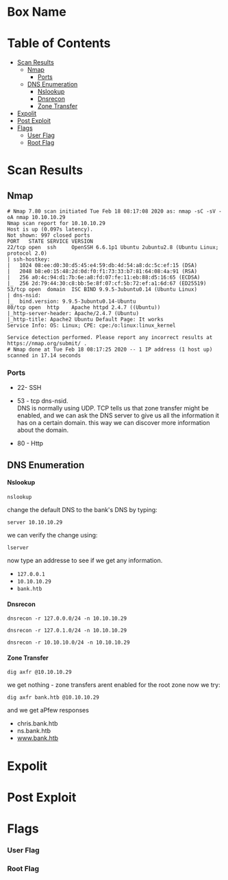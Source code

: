 
# Box Name <!-- omit in toc -->

# Table of Contents <!-- omit in toc -->
- [Scan Results](#scan-results)
  - [Nmap](#nmap)
    - [Ports](#ports)
  - [DNS Enumeration](#dns-enumeration)
      - [Nslookup](#nslookup)
      - [Dnsrecon](#dnsrecon)
      - [Zone Transfer](#zone-transfer)
- [Expolit](#expolit)
- [Post Exploit](#post-exploit)
- [Flags](#flags)
    - [User Flag](#user-flag)
    - [Root Flag](#root-flag)

# Scan Results

## Nmap
```
# Nmap 7.80 scan initiated Tue Feb 18 08:17:08 2020 as: nmap -sC -sV -oA nmap 10.10.10.29
Nmap scan report for 10.10.10.29
Host is up (0.097s latency).
Not shown: 997 closed ports
PORT   STATE SERVICE VERSION
22/tcp open  ssh     OpenSSH 6.6.1p1 Ubuntu 2ubuntu2.8 (Ubuntu Linux; protocol 2.0)
| ssh-hostkey: 
|   1024 08:ee:d0:30:d5:45:e4:59:db:4d:54:a8:dc:5c:ef:15 (DSA)
|   2048 b8:e0:15:48:2d:0d:f0:f1:73:33:b7:81:64:08:4a:91 (RSA)
|   256 a0:4c:94:d1:7b:6e:a8:fd:07:fe:11:eb:88:d5:16:65 (ECDSA)
|_  256 2d:79:44:30:c8:bb:5e:8f:07:cf:5b:72:ef:a1:6d:67 (ED25519)
53/tcp open  domain  ISC BIND 9.9.5-3ubuntu0.14 (Ubuntu Linux)
| dns-nsid: 
|_  bind.version: 9.9.5-3ubuntu0.14-Ubuntu
80/tcp open  http    Apache httpd 2.4.7 ((Ubuntu))
|_http-server-header: Apache/2.4.7 (Ubuntu)
|_http-title: Apache2 Ubuntu Default Page: It works
Service Info: OS: Linux; CPE: cpe:/o:linux:linux_kernel

Service detection performed. Please report any incorrect results at https://nmap.org/submit/ .
# Nmap done at Tue Feb 18 08:17:25 2020 -- 1 IP address (1 host up) scanned in 17.14 seconds

```

### Ports
* 22- SSH  
  
* 53 - tcp dns-nsid.  
  DNS is normally using UDP. TCP tells us that zone transfer might be enabled, and we can ask the DNS server to give us all the information it has on a certain domain. this way we can discover more information about the domain.  

* 80 - Http

## DNS Enumeration
#### Nslookup
```
nslookup 
```
change the default DNS to the bank's DNS by typing:
```
server 10.10.10.29
```
we can verify the change using:
```
lserver
```
now type an addresse to see if we get any information.
* `127.0.0.1` 
* `10.10.10.29`
* `bank.htb`

#### Dnsrecon

```
dnsrecon -r 127.0.0.0/24 -n 10.10.10.29

dnsrecon -r 127.0.1.0/24 -n 10.10.10.29

dnsrecon -r 10.10.10.0/24 -n 10.10.10.29
```

#### Zone Transfer
```
dig axfr @10.10.10.29
```
we get nothing - zone transfers arent enabled for the root zone
now we try:

```
dig axfr bank.htb @10.10.10.29
```
and we get aPfew responses

* chris.bank.htb
* ns.bank.htb
* www.bank.htb
  

# Expolit

# Post Exploit

# Flags

### User Flag

### Root Flag

